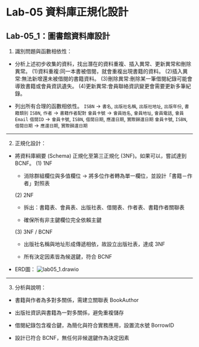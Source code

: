 # Lab-05 資料庫正規化設計
## Lab-05_1：圖書館資料庫設計
1. 識別問題與函數相依性：
* 分析上述初步收集的資料，找出潛在的資料重複、插入異常、更新異常和刪除異常。
(1)資料重複:同一本書被借閱，就會重複出現書籍的資料。
(2)插入異常:無法新增還未被借閱的書籍資料。
(3)刪除異常:刪除某一筆借閱紀錄可能會導致書籍或會員資訊遺失。
(4)更新異常:會員聯絡資訊變更會需要更新多筆紀錄。

* 列出所有合理的函數相依性。
`ISBN` -> `書名`, `出版社名稱`, `出版社地址`, `出版年份`, `書籍類別`
`ISBN`, `作者` -> `書籍作者配對`
`會員卡號` -> `會員姓名`, `會員地址`, `會員電話`, `會員Email`
`借閱ID` -> `會員卡號`, `ISBN`, `借閱日期`, `應還日期`, `實際歸還日期`
`會員卡號`, `ISBN`, `借閱日期` -> `應還日期`, `實際歸還日期`

---

2. 正規化設計：
* 將資料庫綱要 (Schema) 正規化至第三正規化 (3NF)。如果可以，嘗試達到 BCNF。
(1) 1NF

    * 消除群組欄位與多值欄位 → 將多位作者轉為單一欄位，並設計「書籍－作者」對照表

    (2) 2NF

    * 拆出：書籍表、會員表、出版社表、借閱表、作者表、書籍作者關聯表

    * 確保所有非主鍵欄位完全依賴主鍵

    (3) 3NF / BCNF

    * 出版社名稱與地址形成傳遞相依，故設立出版社表，達成 3NF

    * 所有決定因素皆為候選鍵，符合 BCNF


* ERD圖：
![lab05_1.drawio](https://hackmd.io/_uploads/rkrUyAtZxg.png)


---

3. 分析與說明：
* 書籍與作者為多對多關係，需建立關聯表 BookAuthor

* 出版社資訊與書籍為一對多關係，避免重複儲存

* 借閱紀錄包含複合鍵，為簡化與符合實務應用，設置流水號 BorrowID

* 設計已符合 BCNF，無任何非候選鍵作為決定因素